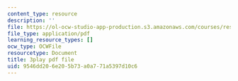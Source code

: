 ```yaml
---
content_type: resource
description: ''
file: https://ol-ocw-studio-app-production.s3.amazonaws.com/courses/res-18-009-learn-differential-equations-up-close-with-gilbert-strang-and-cleve-moler-fall-2015/9546dd206e205b73a0a771a5397d10c6_x0Ap2kDsGRQ.pdf
file_type: application/pdf
learning_resource_types: []
ocw_type: OCWFile
resourcetype: Document
title: 3play pdf file
uid: 9546dd20-6e20-5b73-a0a7-71a5397d10c6
---
```

